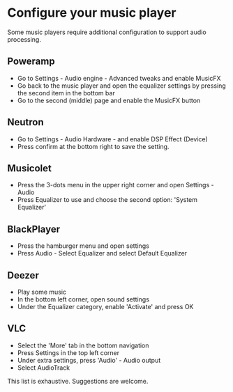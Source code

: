 # Configure your music player

Some music players require additional configuration to support audio processing.

## Poweramp
- Go to Settings - Audio engine - Advanced tweaks and enable MusicFX
- Go back to the music player and open the equalizer settings by pressing the second item in the bottom bar
- Go to the second (middle) page and enable the MusicFX button

## Neutron
- Go to Settings - Audio Hardware - and enable DSP Effect (Device)
- Press confirm at the bottom right to save the setting.

## Musicolet
- Press the 3-dots menu in the upper right corner and open Settings - Audio
- Press Equalizer to use and choose the second option: 'System Equalizer' 

## BlackPlayer
- Press the hamburger menu and open settings
- Press Audio - Select Equalizer and select Default Equalizer

## Deezer
- Play some music
- In the bottom left corner, open sound settings
- Under the Equalizer category, enable 'Activate' and press OK

## VLC
- Select the 'More' tab in the bottom navigation
- Press Settings in the top left corner
- Under extra settings, press 'Audio' - Audio output
- Select AudioTrack

This list is exhaustive. Suggestions are welcome.
